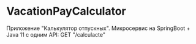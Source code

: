 # VacationPayCalculator

Приложение "Калькулятор отпускных".
Микросервис на SpringBoot + Java 11 c одним API:
GET "/calculacte"

